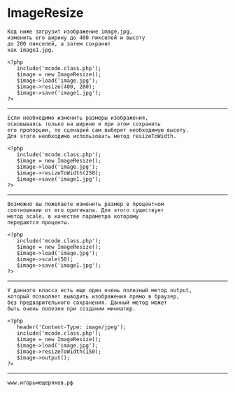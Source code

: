 # ImageResize

	Код ниже загрузит изображение image.jpg, 
	изменить его ширину до 400 пикселей и высоту 
	до 200 пикселей, а затем сохранит 
	как image1.jpg.

	<?php
	   include('mcode.class.php');
	   $image = new ImageResize();
	   $image->load('image.jpg');
	   $image->resize(400, 200);
	   $image->save('image1.jpg');
	?>	

-------------------------------------------------------------------

	Если необходимо изменить размеры изображения, 
	основываясь только на ширине и при этом сохранить 
	его пропорции, то сценарий сам выберет необходимую высоту. 
	Для этого необходимо использовать метод resizeToWidth.

	<?php
	   include('mcode.class.php');
	   $image = new ImageResize();
	   $image->load('image.jpg');
	   $image->resizeToWidth(250);
	   $image->save('image1.jpg');
	?>

-------------------------------------------------------------------

	Возможно вы пожелаете изменить размер в процентном 
	соотношении от его оригинала. Для этого существует 
	метод scale, в качестве параметра которому 
	передаются проценты.

	<?php
	   include('mcode.class.php');
	   $image = new ImageResize();
	   $image->load('image.jpg');
	   $image->scale(50);
	   $image->save('image1.jpg');
	?>

-------------------------------------------------------------------

	У данного класса есть еще один очень полезный метод output, 
	который позволяет выводить изображения прямо в браузер, 
	без предварительного сохранения. Данный метод может 
	быть очень полезен при создании миниатюр.

	<?php
	   header('Content-Type: image/jpeg');
	   include('mcode.class.php');
	   $image = new ImageResize();
	   $image->load('image.jpg');
	   $image->resizeToWidth(150);
	   $image->output();
	?>

-------------------------------------------------------------------

	www.игорьмещеряков.рф

